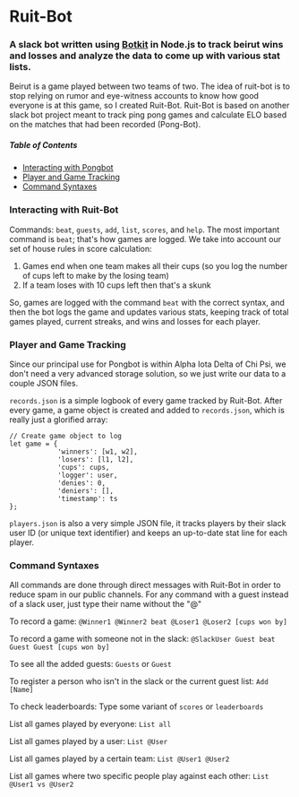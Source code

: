 # Ruit-Bot

### A slack bot written using [Botkit](https://www.botkit.ai/) in Node.js to track beirut wins and losses and analyze the data to come up with various stat lists.

Beirut is a game played between two teams of two. The idea of ruit-bot is to stop relying on rumor and eye-witness accounts to know how good everyone is at this game, so I created Ruit-Bot. Ruit-Bot is based on another slack bot project meant to track ping pong games and calculate ELO based on the matches that had been recorded (Pong-Bot).

##### Table of Contents

* [Interacting with Pongbot](#interacting-with-pongbot)
* [Player and Game Tracking](#player-and-game-tracking)
* [Command Syntaxes](#command-syntax)

### Interacting with Ruit-Bot

Commands: `beat`, `guests`, `add`, `list`, `scores`, and `help`. The most important command is `beat`; that's how games are logged. We take into account our set of house rules in score calculation:

1. Games end when one team makes all their cups (so you log the number of cups left to make by the losing team)
2. If a team loses with 10 cups left then that's a skunk

So, games are logged with the command `beat` with the correct syntax, and then the bot logs the game and updates various stats, keeping track of total games played, current streaks, and wins and losses for each player.

### Player and Game Tracking

Since our principal use for Pongbot is within Alpha Iota Delta of Chi Psi, we don't need a very advanced storage solution, so we just write our data to a couple JSON files.

`records.json` is a simple logbook of every game tracked by Ruit-Bot. After every game, a game object is created and added to `records.json`, which is really just a glorified array:

```node
// Create game object to log
let game = {
            'winners': [w1, w2],
            'losers': [l1, l2],
            'cups': cups,
            'logger': user,
            'denies': 0,
            'deniers': [],
            'timestamp': ts
};
```

`players.json` is also a very simple JSON file, it tracks players by their slack user ID (or unique text identifier) and keeps an up-to-date stat line for each player.

### Command Syntaxes

All commands are done through direct messages with Ruit-Bot in order to reduce spam in our public channels.
For any command with a guest instead of a slack user, just type their name without the "@"

To record a game:
`@Winner1 @Winner2 beat @Loser1 @Loser2 [cups won by]`

To record a game with someone not in the slack:
`@SlackUser Guest beat Guest Guest [cups won by]`

To see all the added guests:
`Guests` or `Guest`

To register a person who isn't in the slack or the current guest list:
`Add [Name]`

To check leaderboards:
Type some variant of `scores` or `leaderboards`

List all games played by everyone:
`List all`

List all games played by a user:
`List @User`

List all games played by a certain team:
`List @User1 @User2`

List all games where two specific people play against each other:
`List @User1 vs @User2`
   